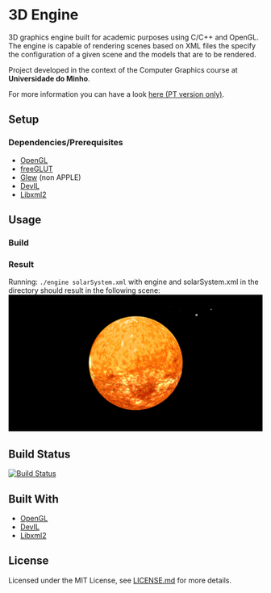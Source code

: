 # 3D Engine
3D graphics engine built for academic purposes using C/C++ and OpenGL. 
The engine is capable of rendering scenes based on XML files the specify the configuration of a given scene and the models that are to be rendered.

Project developed in the context of the Computer Graphics course at **Universidade do Minho**.

For more information you can have a look [here (PT version only)](tex).

## Setup

### Dependencies/Prerequisites
- [OpenGL](https://www.opengl.org/about/)
- [freeGLUT](http://freeglut.sourceforge.net/)
- [Glew](http://glew.sourceforge.net/) (non APPLE)
- [DevIL](http://openil.sourceforge.net/)
- [Libxml2](http://www.xmlsoft.org/)

## Usage

### Build


### Result
Running: `./engine solarSystem.xml` with engine and solarSystem.xml in the directory should result in the following scene:
![Solar System Scene](assets/screenshots/solarSystemEx.png "Solar System Scene")

## Build Status
[![Build Status](https://travis-ci.com/jcm300/3DEngine.svg?token=dURZVmBFmMxh7Qb21dmm&branch=master)](https://travis-ci.com/jcm300/3DEngine)

## Built With

- [OpenGL](https://www.opengl.org/about/)
- [DevIL](http://openil.sourceforge.net/)
- [Libxml2](http://www.xmlsoft.org/)

## License

Licensed under the MIT License, see [LICENSE.md](LICENSE.md) for more details.
